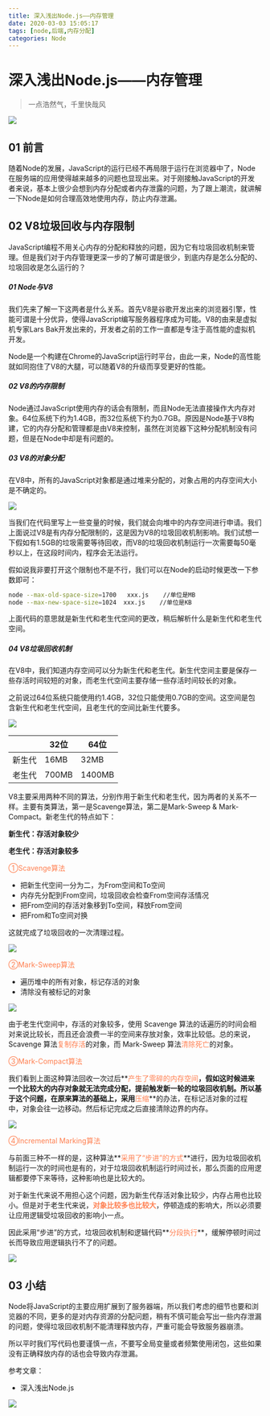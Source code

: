 ```yaml
---
title: 深入浅出Node.js——内存管理
date: 2020-03-03 15:05:17
tags: [node,后端,内存分配]
categories: Node
---
```


# 深入浅出Node.js——内存管理

>  一点浩然气，千里快哉风

![](./img/640.gif)



## 01 前言

随着Node的发展，JavaScript的运行已经不再局限于运行在浏览器中了，Node在服务端的应用使得越来越多的问题也显现出来。对于刚接触JavaScript的开发者来说，基本上很少会想到内存分配或者内存泄露的问题，为了跟上潮流，就讲解一下Node是如何合理高效地使用内存，防止内存泄漏。



## 02 V8垃圾回收与内存限制

JavaScript编程不用关心内存的分配和释放的问题，因为它有垃圾回收机制来管理。但是我们对于内存管理更深一步的了解可谓是很少，到底内存是怎么分配的、垃圾回收是怎么运行的？

##### **01 Node与V8**

我们先来了解一下这两者是什么关系。首先V8是谷歌开发出来的浏览器引擎，性能可谓是十分优异，使得JavaScript编写服务器程序成为可能。V8的由来是虚拟机专家Lars Bak开发出来的，开发者之前的工作一直都是专注于高性能的虚拟机开发。

Node是一个构建在Chrome的JavaScript运行时平台，由此一来，Node的高性能就如同抱住了V8的大腿，可以随着V8的升级而享受更好的性能。

##### **02 V8的内存限制**

Node通过JavaScript使用内存的话会有限制，而且Node无法直接操作大内存对象。64位系统下约为1.4GB，而32位系统下约为0.7GB。原因是Node基于V8构建，它的内存分配和管理都是由V8来控制，虽然在浏览器下这种分配机制没有问题，但是在Node中却是有问题的。

##### **03 V8的对象分配**

在V8中，所有的JavaScript对象都是通过堆来分配的，对象占用的内存空间大小是不确定的。

![](./img/0.png)



当我们在代码里写上一些变量的时候，我们就会向堆中的内存空间进行申请。我们上面说过V8是有内存分配限制的，这是因为V8的垃圾回收机制影响。我们试想一下假如有1.5GB的垃圾需要等待回收，而V8的垃圾回收机制运行一次需要每50毫秒以上，在这段时间内，程序会无法运行。

假如说我非要打开这个限制也不是不行，我们可以在Node的启动时候更改一下参数即可：

```Bash
node --max-old-space-size=1700   xxx.js    //单位是MB
node --max-new-space-size=1024  xxx.js    //单位是KB
```

上面代码的意思就是新生代和老生代空间的更改，稍后解析什么是新生代和老生代空间。

##### **04 V8垃圾回收机制**

在V8中，我们知道内存空间可以分为新生代和老生代。新生代空间主要是保存一些存活时间较短的对象，而老生代空间主要存储一些存活时间较长的对象。

之前说过64位系统只能使用约1.4GB，32位只能使用0.7GB的空间。这空间是包含新生代和老生代空间，且老生代的空间比新生代要多。

![](./img/1.png)

|        | 32位  | 64位   |
| ------ | ----- | ------ |
| 新生代 | 16MB  | 32MB   |
| 老生代 | 700MB | 1400MB |



V8主要采用两种不同的算法，分别作用于新生代和老生代，因为两者的关系不一样。主要有类算法，第一是Scavenge算法，第二是Mark-Sweep & Mark-Compact。新老生代的特点如下：

**新生代：存活对象较少**

**老生代：存活对象较多**

<font color="#FF7F50">①Scavenge算法</font>

- 把新生代空间一分为二，为From空间和To空间
- 内存先分配到From空间，垃圾回收会检查From空间存活情况
- 把From空间的存活对象移到To空间，释放From空间
- 把From和To空间对换

这就完成了垃圾回收的一次清理过程。

![](./img/2.png)



<font color="#FF7F50">②Mark-Sweep算法</font>

- 遍历堆中的所有对象，标记存活的对象
- 清除没有被标记的对象

![](./img/3.png)



由于老生代空间中，存活的对象较多，使用 Scavenge 算法的话遍历的时间会相对来说比较长，而且还会浪费一半的空间来存放对象，效率比较低。总的来说，Scavenge 算法<font color="#FF7F50">复制存活</font>的对象，而 Mark-Sweep 算法<font color="#FF7F50">清除死亡</font>的对象。

<font color="#FF7F50">③Mark-Compact算法</font>

我们看到上面这种算法回收一次过后**<font color="#FF7F50">产生了零碎的内存空间</font>**，假如这时候进来一个比较大的内存对象就无法完成分配，提前触发新一轮的垃圾回收机制。所以基于这个问题，在原来算法的基础上，采用**<font color="#FF7F50">压缩</font>**的办法，在标记活对象的过程中，对象会往一边移动。然后标记完成之后直接清除边界的内存。

![](./img/4.png)



<font color="#FF7F50">④Incremental Marking算法</font>

与前面三种不一样的是，这种算法**<font color="#FF7F50">采用了“步进”的方式</font>**进行，因为垃圾回收机制运行一次的时间也是有的，对于垃圾回收机制运行时间过长，那么页面的应用逻辑都要停下来等待，这种影响也是比较大的。

对于新生代来说不用担心这个问题，因为新生代存活对象比较少，内存占用也比较小。但是对于老生代来说，**<font color="#FF7F50">对象比较多也比较大</font>**，停顿造成的影响大，所以必须要让应用逻辑受垃圾回收的影响小一点。

因此采用“步进”的方式，垃圾回收机制和逻辑代码**<font color="#FF7F50">分段执行</font>**，缓解停顿时间过长而导致应用逻辑执行不了的问题。

![](./img/5.png)



## 03 小结

Node将JavaScript的主要应用扩展到了服务器端，所以我们考虑的细节也要和浏览器的不同，更多的是对内存资源的分配问题，稍有不慎可能会写出一些内存泄漏的问题，使得垃圾回收机制不能清理释放内存，严重可能会导致服务器崩溃。

所以平时我们写代码也要谨慎一点，不要写全局变量或者频繁使用闭包，这些如果没有正确释放内存的话也会导致内存泄漏。



参考文章：

- 深入浅出Node.js

![](../common/1.gif)
